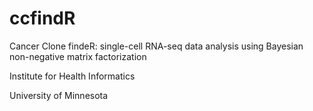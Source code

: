 # ccfindR

Cancer Clone findeR: single-cell RNA-seq data analysis using Bayesian non-negative matrix factorization

Institute for Health Informatics

University of Minnesota
